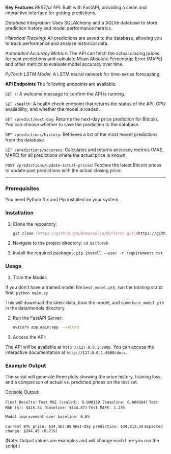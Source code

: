 **Key Features**
*RESTful API*: Built with FastAPI, providing a clean and interactive interface for getting predictions.

*Database Integration*: Uses SQLAlchemy and a SQLite database to store prediction history and model performance metrics.

*Historical Tracking*: All predictions are saved to the database, allowing you to track performance and analyze historical data.

*Automated Accuracy Metrics*: The API can fetch the actual closing prices for past predictions and calculate Mean Absolute Percentage Error (MAPE) and other metrics to evaluate model accuracy over time.

*PyTorch LSTM Model*: A LSTM neural network for time-series forecasting.

**API Endpoints**
The following endpoints are available:

`GET /`: A welcome message to confirm the API is running.

`GET /health`: A health check endpoint that returns the status of the API, GPU availability, and whether the model is loaded.

`GET /predict/next-day`: Returns the next-day price prediction for Bitcoin. You can choose whether to save the prediction to the database.

`GET /predictions/history`: Retrieves a list of the most recent predictions from the database.

`GET /predictions/accuracy`: Calculates and returns accuracy metrics (MAE, MAPE) for all predictions where the actual price is known.

`POST /predictions/update-actual-prices`: Fetches the latest Bitcoin prices to update past predictions with the actual closing price.

---

### Prerequisites

You need Python 3.x and Pip installed on your system.

### Installation

1. Clone the repository:
   ```sh
   git clone [https://github.com/Romansolja/BitTorch.git](https://github.com/Romansolja/BitTorch.git)

2. Navigate to the project directory:
     `cd BitTorch`

3. Install the required packages:
     `pip install --user -r requirements.txt`

### Usage
1. Train the Model:

If you don't have a trained model file `best_model.pth`, run the training script first:
  `python main.py`

This will download the latest data, train the model, and save `best_model.pth` in the data/models directory.

2. Run the FastAPI Server:
   ```sh
   uvicorn app.main:app --reload

3. Access the API:

The API will be available at `http://127.0.0.1:8000`. You can access the interactive documentation at `http://127.0.0.1:8000/docs`.

### Example Output

The script will generate three plots showing the price history, training loss, and a comparison of actual vs. predicted prices on the test set.

Console Output:

  `Final Results:`
  `Test MSE (scaled): 0.000159 (baseline: 0.000184)`
  `Test MAE ($): $415.34 (baseline: $444.87)`
  `Test MAPE: 1.25%`

  `Model improvement over baseline: 6.6%`

  `Current BTC price: $34,567.89`
  `Next-day prediction: $34,812.34`
  `Expected change: $244.45 (0.71%)`
  
(Note: Output values are examples and will change each time you run the script.)
